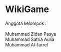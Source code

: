 # WikiGame

Anggota kelompok :<br /><br />
Muhammad Zidan Pasya<br />
Muhammad Satria Aulia<br />
Muhammad Al-farrel <br />
